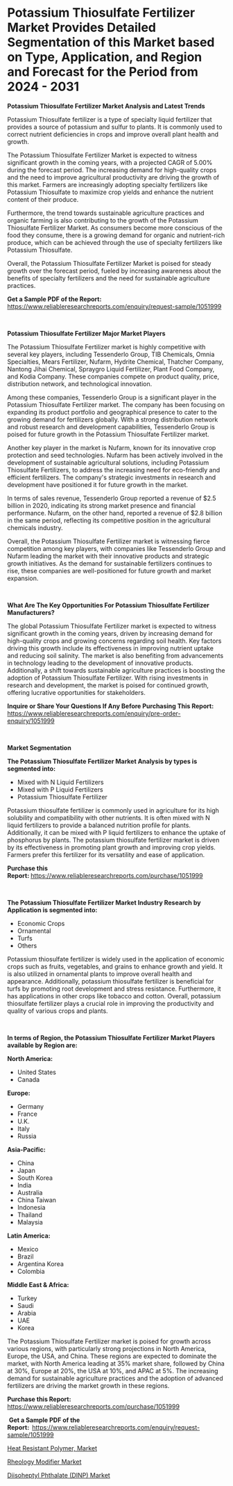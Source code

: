 <p><h1>Potassium Thiosulfate Fertilizer Market Provides Detailed Segmentation of this Market based on Type, Application, and Region and Forecast for the Period from 2024 - 2031</h1></p><p><strong>Potassium Thiosulfate Fertilizer Market Analysis and Latest Trends</strong></p>
<p><p>Potassium Thiosulfate fertilizer is a type of specialty liquid fertilizer that provides a source of potassium and sulfur to plants. It is commonly used to correct nutrient deficiencies in crops and improve overall plant health and growth.</p><p>The Potassium Thiosulfate Fertilizer Market is expected to witness significant growth in the coming years, with a projected CAGR of 5.00% during the forecast period. The increasing demand for high-quality crops and the need to improve agricultural productivity are driving the growth of this market. Farmers are increasingly adopting specialty fertilizers like Potassium Thiosulfate to maximize crop yields and enhance the nutrient content of their produce.</p><p>Furthermore, the trend towards sustainable agriculture practices and organic farming is also contributing to the growth of the Potassium Thiosulfate Fertilizer Market. As consumers become more conscious of the food they consume, there is a growing demand for organic and nutrient-rich produce, which can be achieved through the use of specialty fertilizers like Potassium Thiosulfate.</p><p>Overall, the Potassium Thiosulfate Fertilizer Market is poised for steady growth over the forecast period, fueled by increasing awareness about the benefits of specialty fertilizers and the need for sustainable agriculture practices.</p></p>
<p><strong>Get a Sample PDF of the Report:&nbsp;</strong> <a href="https://www.reliableresearchreports.com/enquiry/request-sample/1051999">https://www.reliableresearchreports.com/enquiry/request-sample/1051999</a></p>
<p>&nbsp;</p>
<p><strong>Potassium Thiosulfate Fertilizer Major Market Players</strong></p>
<p><p>The Potassium Thiosulfate Fertilizer market is highly competitive with several key players, including Tessenderlo Group, TIB Chemicals, Omnia Specialties, Mears Fertilizer, Nufarm, Hydrite Chemical, Thatcher Company, Nantong Jihai Chemical, Spraygro Liquid Fertilizer, Plant Food Company, and Kodia Company. These companies compete on product quality, price, distribution network, and technological innovation.</p><p>Among these companies, Tessenderlo Group is a significant player in the Potassium Thiosulfate Fertilizer market. The company has been focusing on expanding its product portfolio and geographical presence to cater to the growing demand for fertilizers globally. With a strong distribution network and robust research and development capabilities, Tessenderlo Group is poised for future growth in the Potassium Thiosulfate Fertilizer market.</p><p>Another key player in the market is Nufarm, known for its innovative crop protection and seed technologies. Nufarm has been actively involved in the development of sustainable agricultural solutions, including Potassium Thiosulfate Fertilizers, to address the increasing need for eco-friendly and efficient fertilizers. The company's strategic investments in research and development have positioned it for future growth in the market.</p><p>In terms of sales revenue, Tessenderlo Group reported a revenue of $2.5 billion in 2020, indicating its strong market presence and financial performance. Nufarm, on the other hand, reported a revenue of $2.8 billion in the same period, reflecting its competitive position in the agricultural chemicals industry.</p><p>Overall, the Potassium Thiosulfate Fertilizer market is witnessing fierce competition among key players, with companies like Tessenderlo Group and Nufarm leading the market with their innovative products and strategic growth initiatives. As the demand for sustainable fertilizers continues to rise, these companies are well-positioned for future growth and market expansion.</p></p>
<p>&nbsp;</p>
<p><strong>What Are The Key Opportunities For Potassium Thiosulfate Fertilizer Manufacturers?</strong></p>
<p><p>The global Potassium Thiosulfate Fertilizer market is expected to witness significant growth in the coming years, driven by increasing demand for high-quality crops and growing concerns regarding soil health. Key factors driving this growth include its effectiveness in improving nutrient uptake and reducing soil salinity. The market is also benefiting from advancements in technology leading to the development of innovative products. Additionally, a shift towards sustainable agriculture practices is boosting the adoption of Potassium Thiosulfate Fertilizer. With rising investments in research and development, the market is poised for continued growth, offering lucrative opportunities for stakeholders.</p></p>
<p><strong>Inquire or Share Your Questions If Any Before Purchasing This Report:</strong> <a href="https://www.reliableresearchreports.com/enquiry/pre-order-enquiry/1051999">https://www.reliableresearchreports.com/enquiry/pre-order-enquiry/1051999</a></p>
<p>&nbsp;</p>
<p><strong>Market Segmentation</strong></p>
<p><strong>The Potassium Thiosulfate Fertilizer Market Analysis by types is segmented into:</strong></p>
<p><ul><li>Mixed with N Liquid Fertilizers</li><li>Mixed with P Liquid Fertilizers</li><li>Potassium Thiosulfate Fertilizer</li></ul></p>
<p><p>Potassium thiosulfate fertilizer is commonly used in agriculture for its high solubility and compatibility with other nutrients. It is often mixed with N liquid fertilizers to provide a balanced nutrition profile for plants. Additionally, it can be mixed with P liquid fertilizers to enhance the uptake of phosphorus by plants. The potassium thiosulfate fertilizer market is driven by its effectiveness in promoting plant growth and improving crop yields. Farmers prefer this fertilizer for its versatility and ease of application.</p></p>
<p><strong>Purchase this Report:&nbsp;</strong><a href="https://www.reliableresearchreports.com/purchase/1051999">https://www.reliableresearchreports.com/purchase/1051999</a></p>
<p>&nbsp;</p>
<p><strong>The Potassium Thiosulfate Fertilizer Market Industry Research by Application is segmented into:</strong></p>
<p><ul><li>Economic Crops</li><li>Ornamental</li><li>Turfs</li><li>Others</li></ul></p>
<p><p>Potassium thiosulfate fertilizer is widely used in the application of economic crops such as fruits, vegetables, and grains to enhance growth and yield. It is also utilized in ornamental plants to improve overall health and appearance. Additionally, potassium thiosulfate fertilizer is beneficial for turfs by promoting root development and stress resistance. Furthermore, it has applications in other crops like tobacco and cotton. Overall, potassium thiosulfate fertilizer plays a crucial role in improving the productivity and quality of various crops and plants.</p></p>
<p>&nbsp;</p>
<p><strong>In terms of Region, the Potassium Thiosulfate Fertilizer Market Players available by Region are:</strong></p>
<p>
    <p> <strong> North America: </strong>
        <ul>
            <li>United States</li>
            <li>Canada</li>
        </ul>
        </p> 
    <p> <strong> Europe: </strong>
        <ul>
            <li>Germany</li>
            <li>France</li>
            <li>U.K.</li>
            <li>Italy</li>
            <li>Russia</li>
        </ul>
        </p> 
    <p> <strong> Asia-Pacific: </strong>
        <ul>
            <li>China</li>
            <li>Japan</li>
            <li>South Korea</li>
            <li>India</li>
            <li>Australia</li>
            <li>China Taiwan</li>
            <li>Indonesia</li>
            <li>Thailand</li>
            <li>Malaysia</li>
        </ul>
        </p> 
    <p> <strong> Latin America: </strong>
        <ul>
            <li>Mexico</li>
            <li>Brazil</li>
            <li>Argentina Korea</li>
            <li>Colombia</li>
        </ul>
        </p> 
    <p> <strong> Middle East & Africa: </strong>
        <ul>
            <li>Turkey</li>
            <li>Saudi</li>
            <li>Arabia</li>
            <li>UAE</li>
            <li>Korea</li>
        </ul>
    </p>
    </p>
<p><p>The Potassium Thiosulfate Fertilizer market is poised for growth across various regions, with particularly strong projections in North America, Europe, the USA, and China. These regions are expected to dominate the market, with North America leading at 35% market share, followed by China at 30%, Europe at 20%, the USA at 10%, and APAC at 5%. The increasing demand for sustainable agriculture practices and the adoption of advanced fertilizers are driving the market growth in these regions.</p></p>
<p><strong>Purchase this Report: </strong><a href="https://www.reliableresearchreports.com/purchase/1051999">https://www.reliableresearchreports.com/purchase/1051999</a></p>
<p>&nbsp;<strong>Get a Sample PDF of the Report:&nbsp;&nbsp;</strong><a href="https://www.reliableresearchreports.com/enquiry/request-sample/1051999">https://www.reliableresearchreports.com/enquiry/request-sample/1051999</a></p>
<p><strong></strong></p>
<p><p><a href="https://view.publitas.com/reportprime-1/heat-resistant-polymer-market-research-report-the-key-to-successful-business-strategy-forecasted-for-period-from-2023-2030/">Heat Resistant Polymer, Market</a></p><p><a href="https://view.publitas.com/reportprime-1/rheology-modifier-market-centers-on-aspects-such-as-market-growth-market-share-market-opportunity-and-projected-forecasts-spanning-from-2023-to-2030/">Rheology Modifier Market</a></p><p><a href="https://view.publitas.com/reportprime-1/diisoheptyl-phthalate-dinp-market-size-reflecting-a-forecast-till-2030-market-by-type-by-application-and-by-geography/">Diisoheptyl Phthalate (DINP) Market</a></p></p>